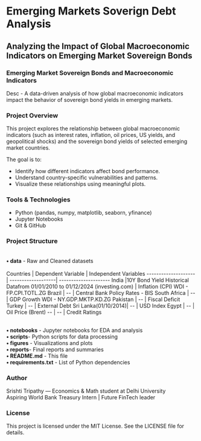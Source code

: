 # Emerging Markets Soverign Debt Analysis
## Analyzing the Impact of Global Macroeconomic Indicators on Emerging Market Sovereign Bonds

### Emerging Market Sovereign Bonds and Macroeconomic Indicators

Desc - A data-driven analysis of how global macroeconomic indicators impact the behavior of sovereign bond yields in emerging markets.

### Project Overview

This project explores the relationship between global macroeconomic indicators (such as interest rates, inflation, oil prices, US yields, and geopolitical shocks) and the sovereign bond yields of selected emerging market countries.

The goal is to:
- Identify how different indicators affect bond performance.
- Understand country-specific vulnerabilities and patterns.
- Visualize these relationships using meaningful plots.

### Tools & Technologies

- Python (pandas, numpy, matplotlib, seaborn, yfinance)
- Jupyter Notebooks
- Git & GitHub

### Project Structure
<br/> __• data__ - Raw and Cleaned datasets
<br/>
<br/>
Countries            | Dependent Variable | Independent Variables
-------------------- | -------------------| ---------------------
India                |10Y Bond Yield Historical Datafrom 01/01/2010 to 01/12/2024 (investing.com)  | Inflation (CPI) WDI - FP.CPI.TOTL.ZG
Brazil               |            --                                               | Central Bank Policy Rates - BIS
South Africa         |             --                                              | GDP Growth WDI - NY.GDP.MKTP.KD.ZG
Pakistan             |             --                                              | Fiscal Deficit
Turkey               |             --                                              | External Debt
Sri Lanka(01/10/2014)|             --                                              | USD Index 
Egypt                |             --                                              | Oil Price (Brent)
  --                 |             --                                              | Credit Ratings

<br/> **• notebooks** - Jupyter notebooks for EDA and analysis
<br/> __• scripts__- Python scripts for data processing
<br/> __• figures__ - Visualizations and plots
<br/> __• reports__- Final reports and summaries
<br/> __• README.md__ - This file
<br/> __• requirements.txt__ - List of Python dependencies

### Author

Srishti Tripathy — Economics & Math student at Delhi University  
Aspiring World Bank Treasury Intern | Future FinTech leader

### License

This project is licensed under the MIT License. See the LICENSE file for details.
